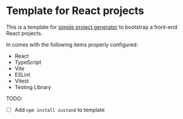 # Template for React projects

This is a template for [simple project generator][spg] to bootstrap a front-end React projects.

In comes with the following items properly configured:
- React
- TypeScript
- Vite
- ESLint
- Vitest
- Testing Library




[spg]:https://github.com/goliatone/simple-project-generator

TODO:
- [ ] Add `npm install zustand` to template


